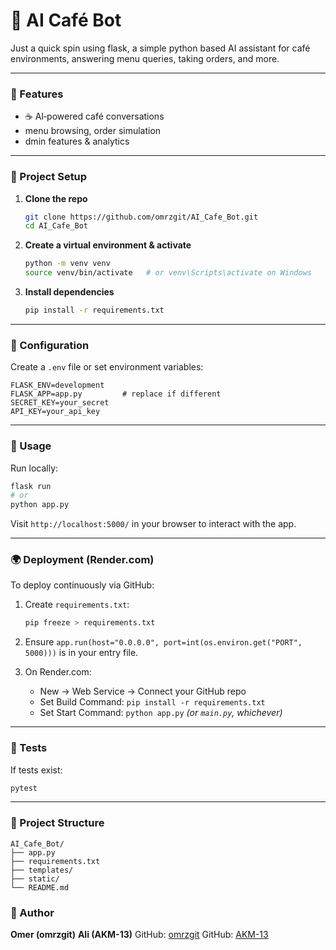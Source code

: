 # 🚀 AI Café Bot

Just a quick spin using flask, a simple python based AI assistant for café environments, answering menu queries, taking orders, and more.

---

### 🧰 Features

* ☕ AI‐powered café conversations
* menu browsing, order simulation
* dmin features & analytics

---

### 📁 Project Setup

1. **Clone the repo**

   ```bash
   git clone https://github.com/omrzgit/AI_Cafe_Bot.git
   cd AI_Cafe_Bot
   ```

2. **Create a virtual environment & activate**

   ```bash
   python -m venv venv
   source venv/bin/activate   # or venv\Scripts\activate on Windows
   ```

3. **Install dependencies**

   ```bash
   pip install -r requirements.txt
   ```

---

### 🔧 Configuration

Create a `.env` file or set environment variables:

```
FLASK_ENV=development
FLASK_APP=app.py         # replace if different
SECRET_KEY=your_secret
API_KEY=your_api_key
```

---

### 🚀 Usage

Run locally:

```bash
flask run
# or
python app.py
```

Visit `http://localhost:5000/` in your browser to interact with the app.

---

### 🌍 Deployment (Render.com)

To deploy continuously via GitHub:

1. Create `requirements.txt`:

   ```bash
   pip freeze > requirements.txt
   ```

2. Ensure `app.run(host="0.0.0.0", port=int(os.environ.get("PORT", 5000)))` is in your entry file.

3. On Render.com:

   * New → Web Service → Connect your GitHub repo
   * Set Build Command: `pip install -r requirements.txt`
   * Set Start Command: `python app.py` *(or `main.py`, whichever)*

---

### 🧪 Tests

If tests exist:

```bash
pytest
```

---

### 📂 Project Structure

```
AI_Cafe_Bot/
├── app.py
├── requirements.txt
├── templates/
├── static/
└── README.md
```


### 👤 Author

**Omer (omrzgit)**
**Ali (AKM-13)**
GitHub: [omrzgit](https://github.com/omrzgit)
GitHub: [AKM-13](https://github.com/AKM-13)
